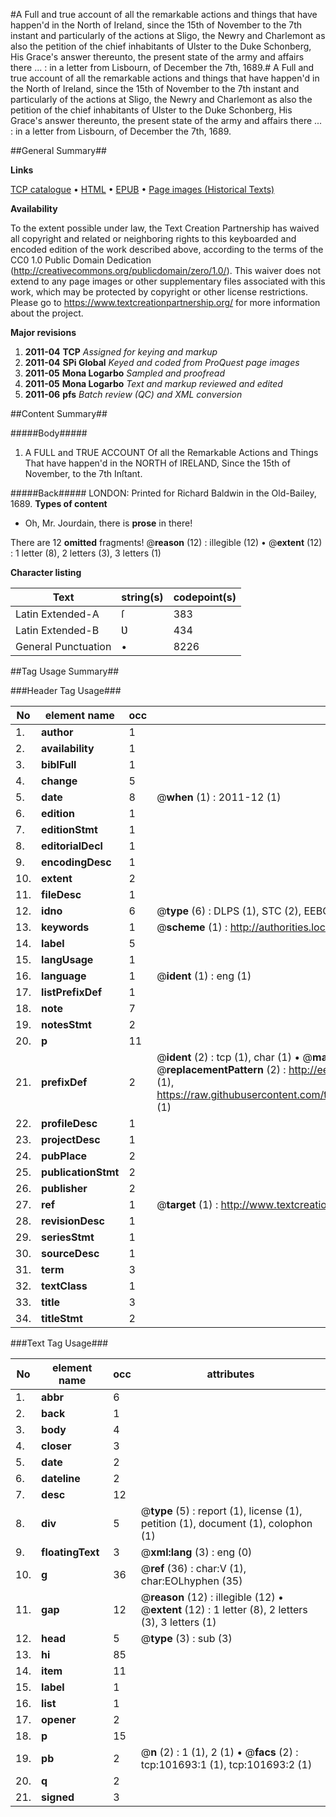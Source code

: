 #A Full and true account of all the remarkable actions and things that have happen'd in the North of Ireland, since the 15th of November to the 7th instant and particularly of the actions at Sligo, the Newry and Charlemont as also the petition of the chief inhabitants of Ulster to the Duke Schonberg, His Grace's answer thereunto, the present state of the army and affairs there ... : in a letter from Lisbourn, of December the 7th, 1689.#
A Full and true account of all the remarkable actions and things that have happen'd in the North of Ireland, since the 15th of November to the 7th instant and particularly of the actions at Sligo, the Newry and Charlemont as also the petition of the chief inhabitants of Ulster to the Duke Schonberg, His Grace's answer thereunto, the present state of the army and affairs there ... : in a letter from Lisbourn, of December the 7th, 1689.

##General Summary##

**Links**

[TCP catalogue](http://www.ota.ox.ac.uk/tcp/)  • 
[HTML](http://tei.it.ox.ac.uk/tcp/Texts-HTML/free/A40/A40558.html)  • 
[EPUB](http://tei.it.ox.ac.uk/tcp/Texts-EPUB/free/A40/A40558.epub) • 
[Page images (Historical Texts)](https://historicaltexts.jisc.ac.uk/eebo-13744526e)

**Availability**

To the extent possible under law, the Text Creation Partnership has waived all copyright and related or neighboring rights to this keyboarded and encoded edition of the work described above, according to the terms of the CC0 1.0 Public Domain Dedication (http://creativecommons.org/publicdomain/zero/1.0/). This waiver does not extend to any page images or other supplementary files associated with this work, which may be protected by copyright or other license restrictions. Please go to https://www.textcreationpartnership.org/ for more information about the project.

**Major revisions**

1. __2011-04__ __TCP__ *Assigned for keying and markup*
1. __2011-04__ __SPi Global__ *Keyed and coded from ProQuest page images*
1. __2011-05__ __Mona Logarbo__ *Sampled and proofread*
1. __2011-05__ __Mona Logarbo__ *Text and markup reviewed and edited*
1. __2011-06__ __pfs__ *Batch review (QC) and XML conversion*

##Content Summary##

#####Body#####

1. A FULL and TRUE ACCOUNT Of all the Remarkable Actions and Things That have happen'd in the NORTH of IRELAND, Since the 15th of November, to the 7th Inſtant.

#####Back#####
LONDON: Printed for Richard Baldwin in the Old-Bailey, 1689.
**Types of content**

  * Oh, Mr. Jourdain, there is **prose** in there!

There are 12 **omitted** fragments! 
 @__reason__ (12) : illegible (12)  •  @__extent__ (12) : 1 letter (8), 2 letters (3), 3 letters (1)

**Character listing**


|Text|string(s)|codepoint(s)|
|---|---|---|
|Latin Extended-A|ſ|383|
|Latin Extended-B|Ʋ|434|
|General Punctuation|•|8226|

##Tag Usage Summary##

###Header Tag Usage###

|No|element name|occ|attributes|
|---|---|---|---|
|1.|__author__|1||
|2.|__availability__|1||
|3.|__biblFull__|1||
|4.|__change__|5||
|5.|__date__|8| @__when__ (1) : 2011-12 (1)|
|6.|__edition__|1||
|7.|__editionStmt__|1||
|8.|__editorialDecl__|1||
|9.|__encodingDesc__|1||
|10.|__extent__|2||
|11.|__fileDesc__|1||
|12.|__idno__|6| @__type__ (6) : DLPS (1), STC (2), EEBO-CITATION (1), OCLC (1), VID (1)|
|13.|__keywords__|1| @__scheme__ (1) : http://authorities.loc.gov/ (1)|
|14.|__label__|5||
|15.|__langUsage__|1||
|16.|__language__|1| @__ident__ (1) : eng (1)|
|17.|__listPrefixDef__|1||
|18.|__note__|7||
|19.|__notesStmt__|2||
|20.|__p__|11||
|21.|__prefixDef__|2| @__ident__ (2) : tcp (1), char (1)  •  @__matchPattern__ (2) : ([0-9\-]+):([0-9IVX]+) (1), (.+) (1)  •  @__replacementPattern__ (2) : http://eebo.chadwyck.com/downloadtiff?vid=$1&page=$2 (1), https://raw.githubusercontent.com/textcreationpartnership/Texts/master/tcpchars.xml#$1 (1)|
|22.|__profileDesc__|1||
|23.|__projectDesc__|1||
|24.|__pubPlace__|2||
|25.|__publicationStmt__|2||
|26.|__publisher__|2||
|27.|__ref__|1| @__target__ (1) : http://www.textcreationpartnership.org/docs/. (1)|
|28.|__revisionDesc__|1||
|29.|__seriesStmt__|1||
|30.|__sourceDesc__|1||
|31.|__term__|3||
|32.|__textClass__|1||
|33.|__title__|3||
|34.|__titleStmt__|2||


###Text Tag Usage###

|No|element name|occ|attributes|
|---|---|---|---|
|1.|__abbr__|6||
|2.|__back__|1||
|3.|__body__|4||
|4.|__closer__|3||
|5.|__date__|2||
|6.|__dateline__|2||
|7.|__desc__|12||
|8.|__div__|5| @__type__ (5) : report (1), license (1), petition (1), document (1), colophon (1)|
|9.|__floatingText__|3| @__xml:lang__ (3) : eng (0)|
|10.|__g__|36| @__ref__ (36) : char:V (1), char:EOLhyphen (35)|
|11.|__gap__|12| @__reason__ (12) : illegible (12)  •  @__extent__ (12) : 1 letter (8), 2 letters (3), 3 letters (1)|
|12.|__head__|5| @__type__ (3) : sub (3)|
|13.|__hi__|85||
|14.|__item__|11||
|15.|__label__|1||
|16.|__list__|1||
|17.|__opener__|2||
|18.|__p__|15||
|19.|__pb__|2| @__n__ (2) : 1 (1), 2 (1)  •  @__facs__ (2) : tcp:101693:1 (1), tcp:101693:2 (1)|
|20.|__q__|2||
|21.|__signed__|3||
